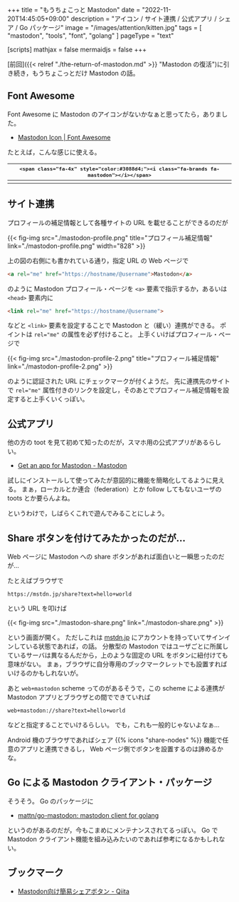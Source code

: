 +++
title = "もうちょこっと Mastodon"
date =  "2022-11-20T14:45:05+09:00"
description = "アイコン / サイト連携 / 公式アプリ / シェア / Go パッケージ"
image = "/images/attention/kitten.jpg"
tags = [ "mastodon", "tools", "font", "golang" ]
pageType = "text"

[scripts]
  mathjax = false
  mermaidjs = false
+++

[前回]({{< relref "./the-return-of-mastodon.md" >}} "Mastodon の復活")に引き続き，もうちょこっとだけ Mastodon の話。

## Font Awesome

Font Awesome に Mastodon のアイコンがないかなぁと思ってたら，ありました。

- [Mastodon Icon | Font Awesome](http://fontawesome.com/icons/mastodon)

たとえば，こんな感じに使える。

| <span style="font-variant:normal;font-size:smaller;">`<span class="fa-4x" style="color:#3088d4;"><i class="fa-brands fa-mastodon"></i></span>`</span> |
| :-------------------------------------------------------------------------------------: |
|  <span class="fa-4x" style="color:#3088d4;"><i class="fa-brands fa-mastodon"></i></span>  |

## サイト連携

プロフィールの補足情報として各種サイトの URL を載せることができるのだが

{{< fig-img src="./mastodon-profile.png" title="プロフィール補足情報" link="./mastodon-profile.png" width="828" >}}

上の図の右側にも書かれている通り，指定 URL の Web ページで

```html
<a rel="me" href="https://hostname/@username">Mastodon</a>
```

のように Mastodon プロフィール・ページを `<a>` 要素で指示するか，あるいは `<head>` 要素内に

```html
<link rel="me" href="https://hostname/@username">
```

などと `<link>` 要素を設定することで Mastodon と（緩い）連携ができる。
ポイントは `rel="me"` の属性を必ず付けること。
上手くいけばプロフィール・ページで

{{< fig-img src="./mastodon-profile-2.png" title="プロフィール補足情報" link="./mastodon-profile-2.png" >}}

のように認証された URL にチェックマークが付くようだ。
先に連携先のサイトで `rel="me"` 属性付きのリンクを設定し，そのあとでプロフィール補足情報を設定すると上手くいくっぽい。

## 公式アプリ

他の方の toot を見て初めて知ったのだが，スマホ用の公式アプリがあるらしい。

- [Get an app for Mastodon - Mastodon](https://joinmastodon.org/apps)

試しにインストールして使ってみたが意図的に機能を簡略化してるように見える。
まぁ，ローカルとか連合（federation）とか follow してもないユーザの toots とか要らんよね。

というわけで，しばらくこれで遊んでみることにしよう。

## Share ボタンを付けてみたかったのだが...

Web ページに Mastodon への share ボタンがあれば面白いと一瞬思ったのだが...

たとえばブラウザで

```text
https://mstdn.jp/share?text=hello+world
```

という URL を叩けば

{{< fig-img src="./mastodon-share.png" link="./mastodon-share.png" >}}

という画面が開く。
ただしこれは [mstdn.jp](https://mstdn.jp/) にアカウントを持っていてサインインしている状態であれば，の話。
分散型の Mastodon ではユーザごとに所属しているサーバは異なるんだから，上のような固定の URL をボタンに紐付けても意味がない。
まぁ，ブラウザに自分専用のブックマークレットでも設置すればいけるのかもしれないが。

あと `web+mastodon` scheme ってのがあるそうで，この scheme による連携が Mastodon アプリとブラウザとの間でできていれば

```text
web+mastodon://share?text=hello+world
```

などと指定することでいけるらしい。
でも，これも一般的じゃないよなぁ...

Android 機のブラウザであればシェア {{% icons "share-nodes" %}} 機能で任意のアプリと連携できるし， Web ページ側でボタンを設置するのは諦めるかな。

## Go による Mastodon クライアント・パッケージ

そうそう。
Go のパッケージに

- [mattn/go-mastodon: mastodon client for golang](https://github.com/mattn/go-mastodon)

というのがあるのだが，今もこまめにメンテナンスされてるっぽい。
Go で Mastodon クライアント機能を組み込みたいのであれば参考になるかもしれない。

## ブックマーク

- [Mastodon向け簡易シェアボタン - Qiita](https://qiita.com/mod_poppo/items/d80ff225b4cc93318ee8)
